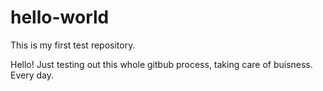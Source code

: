 # hello-world
This is my first test repository.

Hello! Just testing out this whole gitbub process, taking care of buisness. Every day. 
